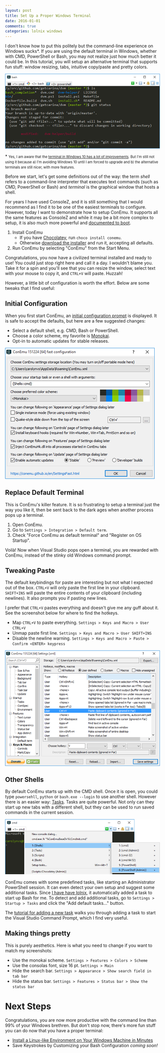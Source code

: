 ```yaml
---
layout: post
title: Set Up a Proper Windows Terminal
date: 2016-01-01
comments: true
categories: lolnix windows
---
```


I don't know how to put this politely but the command-line experience on Windows sucks*.
If you are using the default terminal in Windows, whether with CMD, PowerShell or Bash,
you may not realize just how much better it could be. In this tutorial, you will setup
an alternative terminal that supports fun stuff: window resizing, tabs, intuitive copy/paste and pretty colors.

![ConEmu Screenshot](/images/a-proper-windows-terminal/conemu-screenshot.png)

\* <span style="font-size: .8em">Yes, I am aware that the [terminal in Windows 10 has a lot of improvements][win10-terminal].
But I'm still not using it because a) I'm avoiding Windows 10 until I am forced to upgrade
and b) the alternative terminals are still nicer, with more features.</span>

Before we start, let's get some definitions out of the way: the term _shell_ refers to a
command-line interpreter that executes text commands (such as CMD, PowerShell or Bash) and _terminal_ is the
graphical window that hosts a shell.

For years I have used ConsoleZ, and it is still something that I would recommend
as I find it to be one of the easiest terminals to configure. However, today
I want to demonstrate how to setup ConEmu. It supports all the same features as
ConsoleZ and while it may be a bit more complex to setup, it is also much more powerful
and [documented to boot][doc].

[doc]: http://conemu.github.io/en/TableOfContents.html

1. Install ConEmu
    * If you have [Chocolatey][choco], run `choco install conemu`.
    * Otherwise [download the installer][download] and run it, accepting all defaults.
2. Run ConEmu by selecting "ConEmu" from the Start Menu.

[download]: https://github.com/Maximus5/ConEmu/releases
[choco]: http://chocolatey.org

Congratulations, you now have a civilized terminal installed and ready to use!
You could just stop right here and call it a day. I wouldn't blame you. Take it for
a spin and you'll see that you can resize the window, select text with your mouse to
copy it, and `CTRL+V` will paste. Huzzah!

However, a little bit of configuration is worth the effort. Below are some tweaks
that I find useful:

## Initial Configuration
When you first start ConEmu, an [initial configuration prompt][fast-setup] is displayed.
It is safe to accept the defaults, but here are a few suggested changes:

* Select a default shell, e.g. CMD, Bash or PowerShell.
* Choose a color scheme, my favorite is [Monokai][monokai].
* Opt-in to automatic updates for stable releases.

![Fast Configuration Screenshot](/images/a-proper-windows-terminal/fast-setup.png)

[fast-setup]: http://conemu.github.io/en/SettingsFast.html
[monokai]: /images/a-proper-windows-terminal/monokai.png

## Replace Default Terminal
This is ConEmu's killer feature. It is so frustrating to setup a terminal
just the way you like it, then be sent back to the dark ages when another process
pops up a terminal.

1. Open ConEmu.
2. Go to `Settings > Integration > Default term`.
3. Check "Force ConEmu as default terminal" and "Register on OS Startup".

Voilà! Now when Visual Studio pops open a terminal, you are rewarded
with ConEmu, instead of the stinky old Windows command prompt.

## Tweaking Paste
The default keybindings for paste are interesting but not what I expected out of the box.
`CTRL+V` will only paste the first line in your clipboard. `SHIFT+INS` will paste
the entire contents of your clipboard (including newlines). It also prompts you
if pasting new lines.

I prefer that `CTRL+V` pastes everything and doesn't give me any guff about it.
See the screenshot below for where to find the hotkeys.

* Map `CTRL+V` to paste everything. `Settings > Keys and Macro > User CTRL+V`
* Unmap paste first line. `Settings > Keys and Macro > User SHIFT+INS`
* Disable the newline warning. `Settings > Keys and Macro > Paste > Confirm <ENTER> keypress`

![Remap Paste Hotkey](/images/a-proper-windows-terminal/paste-hotkey.png)

## Other Shells
By default ConEmu starts up with the CMD shell. Once it is open, you could type
`powersehll`, `python` or `bash.exe --login` to use another shell.
However there is an easier way: [Tasks][task-doc]. Tasks are quite powerful. Not only
can they start up new tabs with a different shell, but they can be used to run
saved commands in the current session.

![Run Task Menu](/images/a-proper-windows-terminal/run-task.png)

ConEmu comes with some predefined tasks, like starting an Administrator PowerShell session.
It can even detect your own setup and suggest some additional tasks. Since [I have have lolnix][stealth-lolnix], it automatically added a task to start up Bash for me.
To detect and add additional tasks, go to `Settings > Startup > Tasks` and click the "Add default tasks..." button.

The [tutorial for adding a new task][new-task] walks you through adding a task to start the Visual Studio Command Prompt,
which I find very useful.

[task-doc]: http://conemu.github.io/en/Tasks.html
[new-task]: http://conemu.github.io/en/Tasks.html#create-new-task

## Making things pretty
This is purely aesthetics. Here is what you need to change if you want to match
my screenshots:

* Use the monokai scheme. `Settings > Features > Colors > Scheme`
* Use the consolas font, size 16 pt. `Settings > Main`
* Hide the search bar. `Settings > Appearance > Show search field in tab bar`
* Hide the status bar. `Settings > Features > Status bar > Show the status bar`

# Next Steps
Congratulations, you are now more productive with the command line than 99% of
your Windows brethren. But don't stop now, there's more fun stuff you can do
now that you have a proper terminal:

* [Install a Linux-like Environment on Your Windows Machine in Minutes][stealth-lolnix]
* Save Keystrokes by Customizing your Bash Configuration _coming soon!_

[conemu]: https://conemu.github.io/
[stealth-lolnix]: /blog/2016/01/stealth-lolnix/
[win10-terminal]: http://www.hanselman.com/blog/Windows10GetsAFreshCommandPromptAndLotsOfHotkeys.aspx
